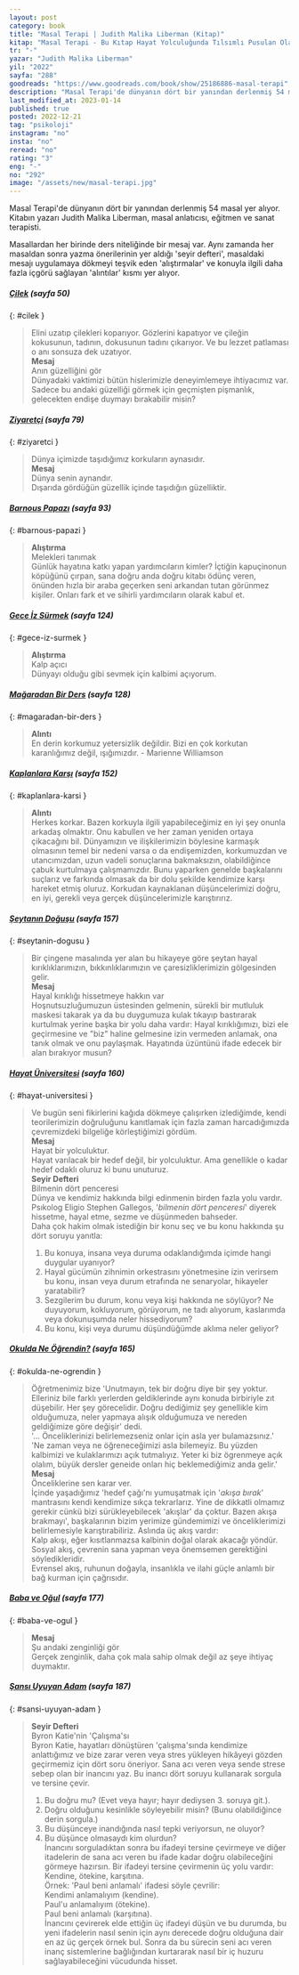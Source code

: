 ```yaml
---
layout: post
category: book
title: "Masal Terapi | Judith Malika Liberman (Kitap)"
kitap: "Masal Terapi - Bu Kıtap Hayat Yolculuğunda Tılsımlı Pusulan Olacak..."
tr: "-"
yazar: "Judith Malika Liberman"
yil: "2022"
sayfa: "288"
goodreads: "https://www.goodreads.com/book/show/25186886-masal-terapi"
description: "Masal Terapi'de dünyanın dört bir yanından derlenmiş 54 masal yer alıyor."
last_modified_at: 2023-01-14
published: true
posted: 2022-12-21
tag: "psikoloji"
instagram: "no"
insta: "no"
reread: "no"
rating: "3"
eng: "-"
no: "292"
image: "/assets/new/masal-terapi.jpg"
---
```


Masal Terapi'de dünyanın dört bir yanından derlenmiş 54 masal yer alıyor. Kitabın yazarı Judith Malika Liberman, masal anlatıcısı, eğitmen ve sanat terapisti. 

Masallardan her birinde ders niteliğinde bir mesaj var. Aynı zamanda her masaldan sonra yazma önerilerinin yer aldığı 'seyir defteri', masaldaki mesajı uygulamaya dökmeyi teşvik eden 'alıştırmalar' ve konuyla ilgili daha fazla içgörü sağlayan 'alıntılar' kısmı yer alıyor.

##### [Çilek](#cilek) (sayfa 50)
{: #cilek }

> Elini uzatıp çilekleri koparıyor. Gözlerini kapatıyor ve çileğin kokusunun, tadının, dokusunun tadını çıkarıyor. Ve bu lezzet patlaması o anı sonsuza dek uzatıyor.  
> **Mesaj**  
> 	Anın güzelliğini gör  
> Dünyadaki vaktimizi bütün hislerimizle deneyimlemeye ihtiyacımız var. Sadece bu andaki güzelliği görmek için geçmişten pişmanlık, gelecekten endişe duymayı bırakabilir misin?

##### [Ziyaretçi](#ziyaretci) (sayfa 79)
{: #ziyaretci }

> Dünya içimizde taşıdığımız korkuların aynasıdır.  
> **Mesaj**  
> 	Dünya senin aynandır.  
> Dışarıda gördüğün güzellik içinde taşıdığın güzelliktir.

##### [Barnous Papazı](#barnous-papazi) (sayfa 93)
{: #barnous-papazi }
  
> **Alıştırma**  
> 	Melekleri tanımak  
> Günlük hayatına katkı yapan yardımcıların kimler? İçtiğin kapuçinonun köpüğünü çırpan, sana doğru anda doğru kitabı ödünç veren, önünden hızla bir araba geçerken seni arkandan tutan görünmez kişiler. Onları fark et ve sihirli yardımcıların olarak kabul et.

##### [Gece İz Sürmek](#gece-iz-surmek) (sayfa 124)
{: #gece-iz-surmek }
  
> **Alıştırma**  
> 	Kalp açıcı  
> Dünyayı olduğu gibi sevmek için kalbimi açıyorum.

##### [Mağaradan Bir Ders](#magaradan-bir-ders) (sayfa 128)
{: #magaradan-bir-ders }
  
> **Alıntı**  
> En derin korkumuz yetersizlik değildir. Bizi en çok korkutan karanlığımız değil, ışığımızdır. - Marienne Williamson

##### [Kaplanlara Karşı](#kaplanlara-karsi) (sayfa 152)
{: #kaplanlara-karsi }
  
> **Alıntı**  
> Herkes korkar. Bazen korkuyla ilgili yapabileceğimiz en iyi şey onunla arkadaş olmaktır. Onu kabullen ve her zaman yeniden ortaya çikacağını bil. Dünyamızın ve ilişkilerimizin böylesine karmaşık olmasının temel bir nedeni varsa o da endişemizden, korkumuzdan ve utancımızdan, uzun vadeli sonuçlarına bakmaksızın, olabildiğince çabuk kurtulmaya çalışmamızdır. Bunu yaparken genelde başkalarını suçlarız ve farkında olmasak da bir dolu şekilde kendimize karşı hareket etmiş oluruz. Korkudan kaynaklanan düşüncelerimizi doğru, en iyi, gerekli veya gerçek düşüncelerimizle karıştırırız.

##### [Şeytanın Doğuşu](#seytanin-dogusu) (sayfa 157)
{: #seytanin-dogusu }

> Bir çingene masalında yer alan bu hikayeye göre şeytan hayal kırıklıklarımızın, bıkkınlıklarımızın ve çaresizliklerimizin gölgesinden gelir.  
> **Mesaj**  
> 	Hayal kırıklığı hissetmeye hakkın var  
> Hoşnutsuzluğumuzun üstesinden gelmenin, sürekli bir mutluluk maskesi takarak ya da bu duygumuza kulak tıkayıp bastırarak kurtulmak yerine başka bir yolu daha vardır: Hayal kırıklığımızı, bizi ele geçirmesine ve "biz" haline gelmesine izin vermeden anlamak, ona tanık olmak ve onu paylaşmak. Hayatında üzüntünü ifade edecek bir alan bırakıyor musun?

##### [Hayat Üniversitesi](#hayat-universitesi) (sayfa 160)
{: #hayat-universitesi }

> Ve bugün seni fikirlerini kağıda dökmeye çalışırken izlediğimde, kendi teorilerimizin doğruluğunu kanıtlamak için fazla zaman harcadığımızda çevremizdeki bilgeliğe körleştiğimizi gördüm.  
> **Mesaj**  
> 	Hayat bir yolculuktur.  
> Hayat varılacak bir hedef değil, bir yolculuktur. Ama genellikle o kadar hedef odaklı oluruz ki bunu unuturuz.  
> **Seyir Defteri**  
> 	Bilmenin dört penceresi  
> Dünya ve kendimiz hakkında bilgi edinmenin birden fazla yolu vardır. Psıkolog Eligio Stephen Gallegos, '*bilmenin dört penceresi*' diyerek hissetme, hayal etme, sezme ve düşünmeden bahseder.  
> Daha çok hakim olmak istediğin bir konu seç ve bu konu hakkında şu dört soruyu yanıtla:  
> 	1. Bu konuya, insana veya duruma odaklandığımda içimde hangi duygular uyanıyor?  
> 	2. Hayal gücümün zihnimin orkestrasını yönetmesine izin verirsem bu konu, insan veya durum etrafında ne senaryolar, hikayeler yaratabilir?  
> 	3. Sezgilerim bu durum, konu veya kişi hakkında ne söylüyor? Ne duyuyorum, kokluyorum, görüyorum, ne tadı alıyorum, kaslarımda veya dokunuşumda neler hissediyorum?  
> 	4. Bu konu, kişi veya durumu düşündüğümde aklıma neler geliyor?  

##### [Okulda Ne Öğrendin?](#okulda-ne-ogrendin) (sayfa 165)
{: #okulda-ne-ogrendin }

> Öğretmenimiz bize 'Unutmayın, tek bir doğru diye bir şey yoktur. Elleriniz bile farklı yerlerden geldiklerinde aynı konuda birbiriyle zıt düşebilir. Her şey görecelidir. Doğru dediğimiz şey genellikle kim olduğumuza, neler yapmaya alışık olduğumuza ve nereden geldiğimize göre değişir' dedi.  
> '... Önceliklerinizi belirlemezseniz onlar için asla yer bulamazsınız.'  
> 'Ne zaman veya ne öğreneceğimizi asla bilemeyiz. Bu yüzden kalbimizi ve kulaklarımızı açık tutmalıyız. Yeter ki biz ögrenmeye açık olalım, büyük dersler geneide onları hiç beklemediğimiz anda gelir.'  
> **Mesaj**  
> 	Önceliklerine sen karar ver.  
> İçinde yaşadığımız 'hedef çağı'nı yumuşatmak için '*akışa bırak*' mantrasını kendi kendimize sıkça tekrarlarız. Yine de dikkatli olmamız gerekir cünkü bizi sürükleyebilecek 'akışlar' da çoktur. Bazen akışa brakmayı', başkalarının bizim yerimize gündemimizi ve önceliklerimizi belirlemesiyle karıştırabiliriz. Aslında üç akış vardır:  
> 	Kalp akışı, eğer kısıtlanmazsa kalbinin doğal olarak akacağı yöndür.  
> 	Sosyal akış, çevrenin sana yapman veya önemsemen gerektiğini söyledikleridir.  
> 	Evrensel akış, ruhunun doğayla, insanlıkla ve ilahi güçle anlamlı bir bağ kurman için çağrısıdır.   

##### [Baba ve Oğul](#baba-ve-ogul) (sayfa 177)
{: #baba-ve-ogul }
  
> **Mesaj**  
> 	Şu andaki zenginliği gör  
> Gerçek zenginlik, daha çok mala sahip olmak değil az şeye ihtiyaç duymaktır.  

##### [Şansı Uyuyan Adam](#sansi-uyuyan-adam) (sayfa 187)
{: #sansi-uyuyan-adam }
  
> **Seyir Defteri**  
> 	Byron Katie'nin 'Çalışma'sı  
> Byron Katie, hayatları dönüştüren 'çalışma'sında kendimize anlattığımız ve bize zarar veren veya stres yükleyen hikâyeyi gözden geçirmemiz için dört soru öneriyor. Sana acı veren veya sende strese sebep olan bir inancını yaz. Bu inancı dört soruyu kullanarak sorgula ve tersine çevir.  
> 	1. Bu doğru mu? (Evet veya hayır; hayır dediysen 3. soruya git.). 
> 	2. Doğru olduğunu kesinlikle söyleyebilir misin? (Bunu olabildiğince derin sorgula.)  
> 	3. Bu düşünceye inandığında nasıl tepki veriyorsun, ne oluyor?  
> 	4. Bu düşünce olmasaydı kim olurdun?  
> İnancını sorguladıktan sonra bu ifadeyi tersine çevirmeye ve diğer itadelerin de sana acı veren bu ifade kadar doğru olabileceğini görmeye hazırsın. Bir ifadeyi tersine çevirmenin üç yolu vardır: Kendine, ötekine, karşıtına.  
> Örnek: 'Paul beni anlamalı' ifadesi söyle çevrilir:  
> 	Kendimi anlamalıyım (kendine).  
> 	Paul'u anlamalıyım (ötekine).  
> 	Paul beni anlamalı (karşıtına).  
> İnancını çevirerek elde ettiğin üç ifadeyi düşün ve bu durumda, bu yeni ifadelerin nasıl senin için aynı derecede doğru olduğuna dair en az üç gerçek örnek bul. Sonra da bu sürecin seni acı veren inanç sistemlerine bağlığından kurtararak nasıl bir iç huzuru sağlayabileceğini vücudunda hisset.  
